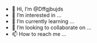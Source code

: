 - 👋 Hi, I’m @Dffgjbujds
- 👀 I’m interested in ...
- 🌱 I’m currently learning ...
- 💞️ I’m looking to collaborate on ...
- 📫 How to reach me ...

<!---
Dffgjbujds/Dffgjbujds is a ✨ special ✨ repository because its `README.md` (this file) appears on your GitHub profile.
You can click the Preview link to take a look at your changes.
--->
